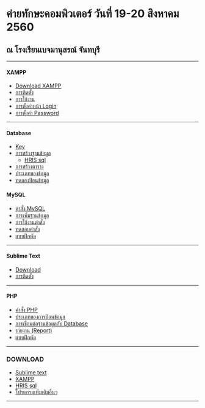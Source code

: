 # ค่ายทักษะคอมพิวเตอร์ วันที่ 19-20 สิงหาคม 2560 
## ณ โรงเรียนเบจมานุสรณ์ จันทบุรี

---
#### XAMPP
* [Download XAMPP](http://www.chanthaburi.buu.ac.th/~worawit/Download/xampp-win32-1.8.3-3-VC11-installer.exe)
* [การติดตั้ง](https://phpmysql2017.gitbooks.io/phpmysql/content/xampp/how-to-install-xampp.html)
* [การใช้งาน](https://phpmysql2017.gitbooks.io/phpmysql/content/xampp/how-to-use-xampp.html)
* [การตั้งค่าหน้า Login](https://phpmysql2017.gitbooks.io/phpmysql/content/xampp/how-to-set-user-login.html)
* [การตั้งค่า Password](https://phpmysql2017.gitbooks.io/phpmysql/content/xampp/how-to-set-password-login.html)

---

#### Database
* [Key](https://phpmysql2017.gitbooks.io/phpmysql/content/database/key.html)
* [การสร้างฐานข้อมูล](https://phpmysql2017.gitbooks.io/phpmysql/content/database/create-database.html)
  * [HRIS sql](http://www.chanthaburi.buu.ac.th/~worawit/Download/data-HRIS.sql)
* [การสร้างตาราง](https://phpmysql2017.gitbooks.io/phpmysql/content/database/create-table.html)
* [ประเภทของข้อมูล](https://phpmysql2017.gitbooks.io/phpmysql/content/database/data-type.html)
* [ทดลองป้อนข้อมูล](https://phpmysql2017.gitbooks.io/phpmysql/content/database/test-insert-data.html)


#### MySQL
* [คำสั่ง MySQL](https://phpmysql2017.gitbooks.io/phpmysql/content/mysql/sql-console.html)
* [การเพิ่มฐานข้อมูล](https://phpmysql2017.gitbooks.io/phpmysql/content/mysql/insert-database.html)
* [การใช้งานตำสั่ง]()
* [ทดสอบคำสั่ง]()
* [แบบฝึกหัด]()

---
#### Sublime Text
* [Download]()
* [การติดตั้ง]()

---
#### PHP
* [คำสั่ง PHP]()
* [ประเภทของการป้อนข้อมูล]()
* [การเชื่อมต่อฐานข้อมูลกับ Database]()
* [รา่ยงาน (Report)]()
* [แบบฝึกหัด]()


---

### DOWNLOAD
* [Sublime text](http://www.chanthaburi.buu.ac.th/~worawit/Download/Sublime%20Text%20Build%203083%20Setup.exe)
* [XAMPP](http://www.chanthaburi.buu.ac.th/~worawit/Download/xampp-win32-1.8.3-3-VC11-installer.exe)
* [HRIS sql](http://www.chanthaburi.buu.ac.th/~worawit/Download/data-HRIS.sql)
* [โปรแกรมเพิ่มเติมอื่นๆ](http://www.chanthaburi.buu.ac.th/~worawit/download.php)

---
